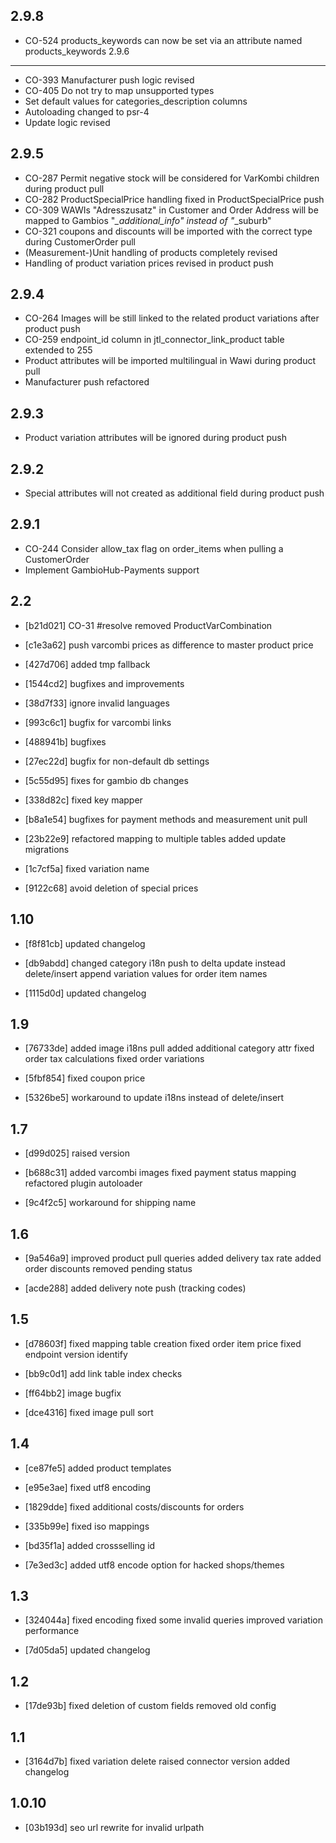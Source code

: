2.9.8
-----
- CO-524 products_keywords can now be set via an attribute named products_keywords
2.9.6
-----
- CO-393 Manufacturer push logic revised
- CO-405 Do not try to map unsupported types
- Set default values for categories_description columns
- Autoloading changed to psr-4
- Update logic revised

2.9.5
-----
- CO-287 Permit negative stock will be considered for VarKombi children during product pull
- CO-282 ProductSpecialPrice handling fixed in ProductSpecialPrice push
- CO-309 WAWIs "Adresszusatz" in Customer and Order Address will be mapped to Gambios "*_additional_info" instead of "*_suburb"
- CO-321 coupons and discounts will be imported with the correct type during CustomerOrder pull
- (Measurement-)Unit handling of products completely revised
- Handling of product variation prices revised in product push

2.9.4
-----
- CO-264 Images will be still linked to the related product variations after product push
- CO-259 endpoint_id column in jtl_connector_link_product table extended to 255
- Product attributes will be imported multilingual in Wawi during product pull
- Manufacturer push refactored

2.9.3
-----
- Product variation attributes will be ignored during product push

2.9.2
-----
- Special attributes will not created as additional field during product push

2.9.1
------
 - CO-244 Consider allow_tax flag on order_items when pulling a CustomerOrder
 - Implement GambioHub-Payments support
 
2.2
------

- [b21d021]
  CO-31 #resolve removed ProductVarCombination

- [c1e3a62]
  push varcombi prices as difference to master product price

- [427d706]
  added tmp fallback

- [1544cd2]
  bugfixes and improvements

- [38d7f33]
  ignore invalid languages

- [993c6c1]
  bugfix for varcombi links

- [488941b]
  bugfixes

- [27ec22d]
  bugfix for non-default db settings

- [5c55d95]
  fixes for gambio db changes

- [338d82c]
  fixed key mapper

- [b8a1e54]
  bugfixes for payment methods and measurement unit pull

- [23b22e9]
  refactored mapping to multiple tables
  added update migrations

- [1c7cf5a]
  fixed variation name

- [9122c68]
  avoid deletion of special prices

1.10
------
- [f8f81cb]
  updated changelog

- [db9abdd]
  changed category i18n push to delta update instead delete/insert
  append variation values for order item names

- [1115d0d]
  updated changelog

1.9
------
- [76733de]
  added image i18ns pull
  added additional category attr
  fixed order tax calculations
  fixed order variations

- [5fbf854]
  fixed coupon price

- [5326be5]
  workaround to update i18ns instead of delete/insert

1.7
------
- [d99d025]
  raised version

- [b688c31]
  added varcombi images
  fixed payment status mapping
  refactored plugin autoloader

- [9c4f2c5]
  workaround for shipping name

1.6
------
- [9a546a9]
  improved product pull queries
  added delivery tax rate
  added order discounts
  removed pending status

- [acde288]
  added delivery note push (tracking codes)

1.5
------
- [d78603f]
  fixed mapping table creation
  fixed order item price
  fixed endpoint version identify

- [bb9c0d1]
  add link table index checks

- [ff64bb2]
  image bugfix

- [dce4316]
  fixed image pull sort

1.4
------
- [ce87fe5]
  added product templates

- [e95e3ae]
  fixed utf8 encoding

- [1829dde]
  fixed additional costs/discounts for orders

- [335b99e]
  fixed iso mappings

- [bd35f1a]
  added crossselling id

- [7e3ed3c]
  added utf8 encode option for hacked shops/themes

1.3
------
- [324044a]
  fixed encoding
  fixed some invalid queries
  improved variation performance

- [7d05da5]
  updated changelog

1.2
------
- [17de93b]
  fixed deletion of custom fields
  removed old config

1.1
------
- [3164d7b]
  fixed variation delete
  raised connector version
  added changelog

1.0.10
------
- [03b193d]
  seo url rewrite for invalid urlpath

